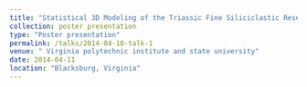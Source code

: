```yaml
---
title: "Statistical 3D Modeling of the Triassic Fine Siliciclastic Reservoir in the An-Sai Oil Field, Shaanxi, Central China"
collection: poster presentation
type: "Poster presentation"
permalink: /talks/2014-04-10-talk-1
venue: " Virginia polytechnic institute and state university"
date: 2014-04-11
location: "Blacksburg, Virginia"
---
```

